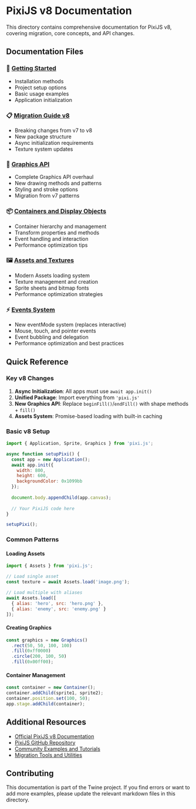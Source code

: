 # PixiJS v8 Documentation

This directory contains comprehensive documentation for PixiJS v8, covering migration, core concepts, and API changes.

## Documentation Files

### 🚀 [Getting Started](./getting-started.md)
- Installation methods
- Project setup options
- Basic usage examples
- Application initialization

### 📋 [Migration Guide v8](./migration-guide-v8.md)
- Breaking changes from v7 to v8
- New package structure
- Async initialization requirements
- Texture system updates

### 🎨 [Graphics API](./graphics-api.md)
- Complete Graphics API overhaul
- New drawing methods and patterns
- Styling and stroke options
- Migration from v7 patterns

### 📦 [Containers and Display Objects](./containers.md)
- Container hierarchy and management
- Transform properties and methods
- Event handling and interaction
- Performance optimization tips

### 🖼️ [Assets and Textures](./assets-and-textures.md)
- Modern Assets loading system
- Texture management and creation
- Sprite sheets and bitmap fonts
- Performance optimization strategies

### ⚡ [Events System](./events-system.md)
- New eventMode system (replaces interactive)
- Mouse, touch, and pointer events
- Event bubbling and delegation
- Performance optimization and best practices

## Quick Reference

### Key v8 Changes
1. **Async Initialization**: All apps must use `await app.init()`
2. **Unified Package**: Import everything from `'pixi.js'`
3. **New Graphics API**: Replace `beginFill()`/`endFill()` with shape methods + `fill()`
4. **Assets System**: Promise-based loading with built-in caching

### Basic v8 Setup
```javascript
import { Application, Sprite, Graphics } from 'pixi.js';

async function setupPixi() {
  const app = new Application();
  await app.init({
    width: 800,
    height: 600,
    backgroundColor: 0x1099bb
  });
  
  document.body.appendChild(app.canvas);
  
  // Your PixiJS code here
}

setupPixi();
```

### Common Patterns

#### Loading Assets
```javascript
import { Assets } from 'pixi.js';

// Load single asset
const texture = await Assets.load('image.png');

// Load multiple with aliases
await Assets.load([
  { alias: 'hero', src: 'hero.png' },
  { alias: 'enemy', src: 'enemy.png' }
]);
```

#### Creating Graphics
```javascript
const graphics = new Graphics()
  .rect(50, 50, 100, 100)
  .fill(0xff0000)
  .circle(200, 100, 50)
  .fill(0x00ff00);
```

#### Container Management
```javascript
const container = new Container();
container.addChild(sprite1, sprite2);
container.position.set(100, 50);
app.stage.addChild(container);
```

## Additional Resources

- [Official PixiJS v8 Documentation](https://pixijs.com/8.x/)
- [PixiJS GitHub Repository](https://github.com/pixijs/pixijs)
- [Community Examples and Tutorials](https://pixijs.com/8.x/examples)
- [Migration Tools and Utilities](https://github.com/pixijs/pixijs/tree/main/tools)

## Contributing

This documentation is part of the Twine project. If you find errors or want to add more examples, please update the relevant markdown files in this directory.